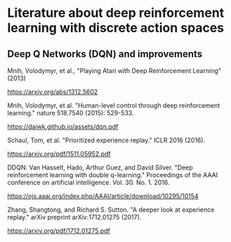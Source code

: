 # Literature about deep reinforcement learning with discrete action spaces

## Deep Q Networks (DQN) and improvements

Mnih, Volodymyr, et al., "Playing Atari with Deep Reinforcement Learning" (2013)

https://arxiv.org/abs/1312.5602

Mnih, Volodymyr, et al. "Human-level control through deep reinforcement learning." nature 518.7540 (2015): 529-533.

https://daiwk.github.io/assets/dqn.pdf

Schaul, Tom, et al. "Prioritized experience replay."  ICLR 2016 (2016).

https://arxiv.org/pdf/1511.05952.pdf

DDQN: Van Hasselt, Hado, Arthur Guez, and David Silver. "Deep reinforcement learning with double q-learning." Proceedings of the AAAI conference on artificial intelligence. Vol. 30. No. 1. 2016.

https://ojs.aaai.org/index.php/AAAI/article/download/10295/10154

Zhang, Shangtong, and Richard S. Sutton. "A deeper look at experience replay." arXiv preprint arXiv:1712.01275 (2017).

https://arxiv.org/pdf/1712.01275.pdf
